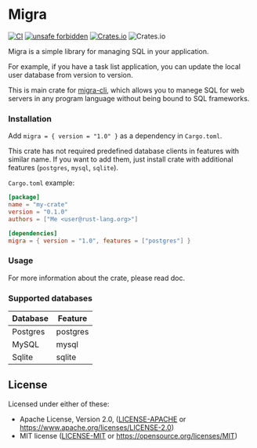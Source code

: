 # Migra

[![CI](https://github.com/pleshevskiy/migra/actions/workflows/rust.yml/badge.svg?branch=main)](https://github.com/pleshevskiy/migra/actions/workflows/rust.yml)
[![unsafe forbidden](https://img.shields.io/badge/unsafe-forbidden-success.svg)](https://github.com/rust-secure-code/safety-dance/)
[![Crates.io](https://img.shields.io/crates/v/migra)](https://crates.io/crates/migra)
![Crates.io](https://img.shields.io/crates/l/migra)

Migra is a simple library for managing SQL in your application.

For example, if you have a task list application, you can update the local user database from version to version.

This is main crate for [migra-cli](https://crates.io/crates/migra-cli), which allows you to manege SQL for web
servers in any program language without being bound to SQL frameworks.


### Installation

Add `migra = { version = "1.0" }` as a dependency in `Cargo.toml`.

This crate has not required predefined database clients in features with similar name.
If you want to add them, just install crate with additional features (`postgres`, `mysql`, `sqlite`).

`Cargo.toml` example:

```toml
[package]
name = "my-crate"
version = "0.1.0"
authors = ["Me <user@rust-lang.org>"]

[dependencies]
migra = { version = "1.0", features = ["postgres"] }
```

### Usage

For more information about the crate, please read doc.

### Supported databases

| Database | Feature      |
|----------|--------------|
| Postgres | postgres     |
| MySQL    | mysql        |
| Sqlite   | sqlite       |


## License

Licensed under either of these:

 * Apache License, Version 2.0, ([LICENSE-APACHE](LICENSE_APACHE) or
   https://www.apache.org/licenses/LICENSE-2.0)
 * MIT license ([LICENSE-MIT](LICENSE_MIT) or
   https://opensource.org/licenses/MIT)

